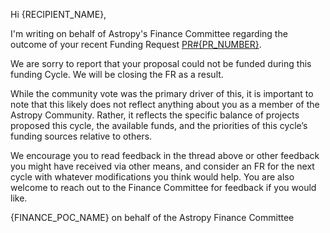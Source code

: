 Hi {RECIPIENT_NAME},

I'm writing on behalf of Astropy's Finance Committee regarding the outcome of your recent Funding Request [PR#{PR_NUMBER}](https://github.com/astropy/astropy-project/pull/{PR_NUMBER}).

We are sorry to report that your proposal could not be funded during this funding Cycle. We will be closing the FR as a result.

While the community vote was the primary driver of this, it is important to note that this likely does not reflect anything about you as a member of the Astropy Community. Rather, it reflects the specific balance of projects proposed this cycle, the available funds, and the priorities of this cycle’s funding sources relative to others. 

We encourage you to read feedback in the thread above or other feedback you might have received via other means, and consider an FR for the next cycle with whatever modifications you think would help. You are also welcome to reach out to the Finance Committee for feedback if you would like.

{FINANCE_POC_NAME} 
on behalf of the Astropy Finance Committee

